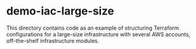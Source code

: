 # demo-iac-large-size

This directory contains code as an example of structuring Terraform configurations for a large-size infrastructure with several AWS accounts, off-the-shelf infrastructure modules.
